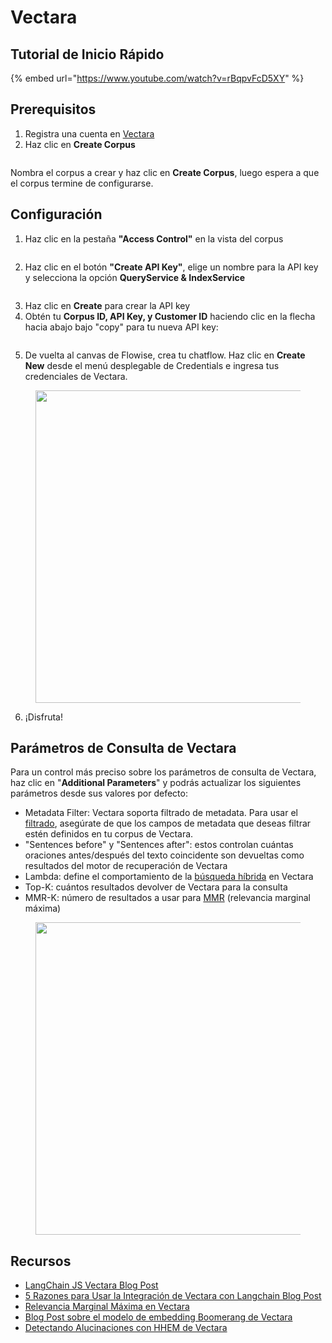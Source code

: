 # Vectara

## Tutorial de Inicio Rápido

{% embed url="https://www.youtube.com/watch?v=rBqpvFcD5XY" %}

## Prerequisitos

1. Registra una cuenta en [Vectara](https://vectara.com/integrations/flowise)
2. Haz clic en **Create Corpus**

<figure><img src="../../../.gitbook/assets/vectara/1.png" alt=""><figcaption></figcaption></figure>

Nombra el corpus a crear y haz clic en **Create Corpus**, luego espera a que el corpus termine de configurarse.

## Configuración

1. Haz clic en la pestaña **"Access Control"** en la vista del corpus

<figure><img src="../../../.gitbook/assets/vectara/2.png" alt=""><figcaption></figcaption></figure>

2. Haz clic en el botón **"Create API Key"**, elige un nombre para la API key y selecciona la opción **QueryService & IndexService**

<figure><img src="../../../.gitbook/assets/vectara/3.png" alt=""><figcaption></figcaption></figure>

3. Haz clic en **Create** para crear la API key
4. Obtén tu **Corpus ID, API Key, y Customer ID** haciendo clic en la flecha hacia abajo bajo "copy" para tu nueva API key:

<figure><img src="../../../.gitbook/assets/vectara/4.png" alt=""><figcaption></figcaption></figure>

5. De vuelta al canvas de Flowise, crea tu chatflow. Haz clic en **Create New** desde el menú desplegable de Credentials e ingresa tus credenciales de Vectara.

<figure><img src="../../../.gitbook/assets/vectara/5.png" alt="" width="500"><figcaption></figcaption></figure>

6. ¡Disfruta!

## Parámetros de Consulta de Vectara

Para un control más preciso sobre los parámetros de consulta de Vectara, haz clic en "**Additional Parameters**" y podrás actualizar los siguientes parámetros desde sus valores por defecto:

* Metadata Filter: Vectara soporta filtrado de metadata. Para usar el [filtrado](https://docs.vectara.com/docs/common-use-cases/filtering-by-metadata/filter-overview), asegúrate de que los campos de metadata que deseas filtrar estén definidos en tu corpus de Vectara.
* "Sentences before" y "Sentences after": estos controlan cuántas oraciones antes/después del texto coincidente son devueltas como resultados del motor de recuperación de Vectara
* Lambda: define el comportamiento de la [búsqueda híbrida](https://docs.vectara.com/docs/learn/hybrid-search) en Vectara
* Top-K: cuántos resultados devolver de Vectara para la consulta
* MMR-K: número de resultados a usar para [MMR](https://docs.vectara.com/docs/api-reference/search-apis/reranking#maximal-marginal-relevance-mmr-reranker) (relevancia marginal máxima)

<figure><img src="../../../.gitbook/assets/vectara/6.png" alt="" width="500"><figcaption></figcaption></figure>

## Recursos

* [LangChain JS Vectara Blog Post](https://blog.langchain.dev/langchain-vectara-better-together/)
* [5 Razones para Usar la Integración de Vectara con Langchain Blog Post](https://vectara.com/5-reasons-to-use-vectaras-langchain-integration/)
* [Relevancia Marginal Máxima en Vectara](https://vectara.com/blog/get-diverse-results-and-comprehensive-summaries-with-vectaras-mmr-reranker/)
* [Blog Post sobre el modelo de embedding Boomerang de Vectara](https://vectara.com/introducing-boomerang-vectaras-new-and-improved-retrieval-model/)
* [Detectando Alucinaciones con HHEM de Vectara](https://vectara.com/blog/cut-the-bull-detecting-hallucinations-in-large-language-models/)
